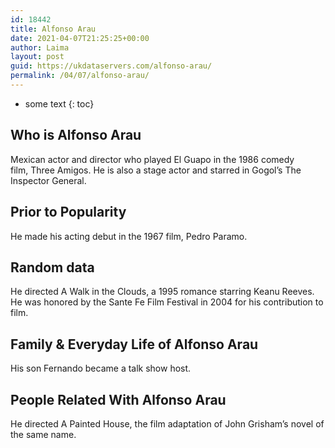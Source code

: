 ```yaml
---
id: 18442
title: Alfonso Arau
date: 2021-04-07T21:25:25+00:00
author: Laima
layout: post
guid: https://ukdataservers.com/alfonso-arau/
permalink: /04/07/alfonso-arau/
---
```


* some text
{: toc}


## Who is Alfonso Arau
                  
                  
                  
Mexican actor and director who played El Guapo in the 1986 comedy film, Three Amigos. He is also a stage actor and starred in Gogol&#8217;s The Inspector General.
                  
              
            
              
            
                
                
                
## Prior to Popularity
                  
                  
                  
He made his acting debut in the 1967 film, Pedro Paramo.
                  
              
            
              
            
                
                
                
## Random data
                  
                  
                  
He directed A Walk in the Clouds, a 1995 romance starring Keanu Reeves. He was honored by the Sante Fe Film Festival in 2004 for his contribution to film.
                  
              
            
              
            
                
                
                
## Family & Everyday Life of Alfonso Arau
                  
                  
                  
His son Fernando became a talk show host.
                  
              
            
              
            
                
                
                
## People Related With Alfonso Arau
                  
                  
                  
He directed A Painted House, the film adaptation of John Grisham&#8217;s novel of the same name.
                  
              
            
              
            
                
              
            
              
              
            
            
              
            
          
          
          